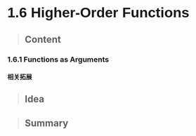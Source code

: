 # <font size=6 face="Helvetica">1.6   Higher-Order Functions</font>

> ## Content
<!-- 内容整理 -->

### 1.6.1   Functions as Arguments
<!-- 具体课程内容的整理 -->
<!-- 每一小节 -->

#### 相关拓展  
<!-- 对应参考文献参考文档 -->
<!-- 每一小节 -->

>## Idea  
<!-- 学习过程一些疑问和思考，疏通基础内容后要尽可能解决这些疑问 -->
<!-- 一些能够较重要 但不急迫的需求 -->

>## Summary  
<!-- 学习过程中的总结 -->